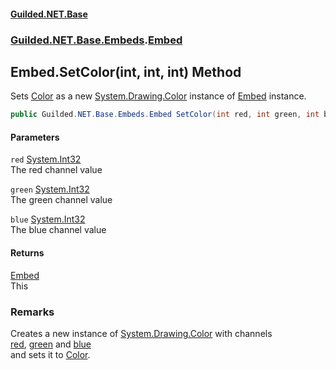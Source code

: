 
#### [Guilded.NET.Base](Guilded_NET_Base 'Guilded_NET_Base')
### [Guilded.NET.Base.Embeds](Guilded_NET_Base#Guilded_NET_Base_Embeds 'Guilded.NET.Base.Embeds').[Embed](Embed 'Guilded.NET.Base.Embeds.Embed')
## Embed.SetColor(int, int, int) Method
Sets [Color](Embed_Color 'Guilded.NET.Base.Embeds.Embed.Color') as a new [System.Drawing.Color](https://docs.microsoft.com/en-us/dotnet/api/System.Drawing.Color 'System.Drawing.Color') instance of [Embed](Embed 'Guilded.NET.Base.Embeds.Embed') instance.  
```csharp
public Guilded.NET.Base.Embeds.Embed SetColor(int red, int green, int blue);
```

#### Parameters
<a name='Guilded_NET_Base_Embeds_Embed_SetColor(int_int_int)_red'></a>
`red` [System.Int32](https://docs.microsoft.com/en-us/dotnet/api/System.Int32 'System.Int32')  
The red channel value
  
<a name='Guilded_NET_Base_Embeds_Embed_SetColor(int_int_int)_green'></a>
`green` [System.Int32](https://docs.microsoft.com/en-us/dotnet/api/System.Int32 'System.Int32')  
The green channel value
  
<a name='Guilded_NET_Base_Embeds_Embed_SetColor(int_int_int)_blue'></a>
`blue` [System.Int32](https://docs.microsoft.com/en-us/dotnet/api/System.Int32 'System.Int32')  
The blue channel value
  

#### Returns
[Embed](Embed 'Guilded.NET.Base.Embeds.Embed')  
This
### Remarks
Creates a new instance of [System.Drawing.Color](https://docs.microsoft.com/en-us/dotnet/api/System.Drawing.Color 'System.Drawing.Color') with channels  
[red](Embed_SetColor(int_int_int)#Guilded_NET_Base_Embeds_Embed_SetColor(int_int_int)_red 'Guilded.NET.Base.Embeds.Embed.SetColor(int, int, int).red'), [green](Embed_SetColor(int_int_int)#Guilded_NET_Base_Embeds_Embed_SetColor(int_int_int)_green 'Guilded.NET.Base.Embeds.Embed.SetColor(int, int, int).green') and [blue](Embed_SetColor(int_int_int)#Guilded_NET_Base_Embeds_Embed_SetColor(int_int_int)_blue 'Guilded.NET.Base.Embeds.Embed.SetColor(int, int, int).blue')  
and sets it to [Color](Embed_Color 'Guilded.NET.Base.Embeds.Embed.Color').

